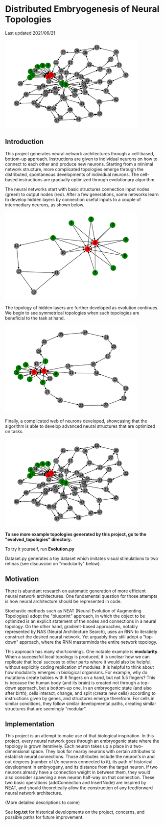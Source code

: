 # Distributed Embryogenesis of Neural Topologies

Last updated 2021/06/21

![A neural connection topology graph showing modularity, symmetry, and asymmetry](evolved_topologies/G23.png)

## Introduction

This project generates neural network architectures through a cell-based, bottom-up approach. Instructions are given to individual neurons on how to connect to each other and produce new neurons. Starting from a minimal network structure, more complicated topologies emerge through the distributed, spontaneous developments of individual neurons. The cell-based instructions are gradually optimized through evolutionary algorithm.

The neural networks start with basic structures connection input nodes (green) to output nodes (red).
After a few generations, some networks learn to develop hidden layers by connection useful inputs to a couple of intermediary neurons, as shown below. 

![A neural connection topology graph showing a very basic structure, with some asymmetry](evolved_topologies/G09.png)

The topology of hidden layers are further developed as evolution continues. We begin to see symmetrical topologies when such topologies are beneficial to the task at hand.

![A neural connection topology graph showing two symmetric loops of hidden neurons taking input from selected inputs](evolved_topologies/G10.png)

Finally, a complicated web of neurons developed, showcasing that the algorithm is able to develop advanced neural structures that are optimized on tasks.

![A neural connection topology graph showing modularity, symmetry, and asymmetry](evolved_topologies/G23.png)


__To see more example topologies generated by this project, go to the "evolved_topologies" directory.__

To try it yourself, run __Evolution.py__

Dataset.py generates a toy dataset which imitates visual stimulations to two retinas (see discussion on "modularity" below).

## Motivation

There is abundant research on automatic generation of more efficient neural network architectures. One fundamental question for those attempts is how neural architecture should be represented in code.

Stochastic methods such as NEAT (Neural Evolution of Augmenting Topologies) adopt the "blueprint" approach, in which the object to be optimized is an explicit statement of the nodes and connections in a neural topology.
On the other hand, gradient-based approaches, notably represented by NAS (Neural Architecture Search), uses an RNN to iteratiely construct the desired neural network. Yet arguably they still adopt a "top-down" approach, where the RNN masterminds the entire network topology.

This approach has many shortcomings. One notable example is __modularity__. When a successful local topology is produced, it is unclear how we can replicate that local success to other parts where it would also be helpful, without explicitly coding replication of modules.
It is helpful to think about how modularity emerges in biological organisms. For example, why do mutations create babies with 6 fingers on a hand, but not 5.5 fingers? This is because the human body (and its brain) is created not through a top-down approach, but a bottom-up one. In an embryogenic state (and also after birth), cells interact, change, and split (create new cells) according to instructions given by genes, and structures emerge therefrom. For cells in similar conditions, they follow similar developmental paths, creating similar structures that are seemingly "modular".

## Implementation

This project is an attempt to make use of that biological inspiration. In this project, every neural network goes through an embryogenic state where the topology is grown iteratively. Each neuron takes up a place in a two-dimensional space. They look for nearby neurons with certain attributes to establish neural connections. Those attributes include the neuron's in and out degrees (number of i/o neurons connected to it), its path of historical development in embryogeny, and its distance from the target neuron. If two neurons already have a connection weight in between them, they would also consider spawning a new neuron half-way on that connection. These two basic operations (addConnection and InsertNode) are inspired by NEAT, and should theoretically allow the construction of any feedforward neural network architecture.

(More detailed descriptions to come)

See __log.txt__ for historical developments on the project, concerns, and possible paths for future improvement.
